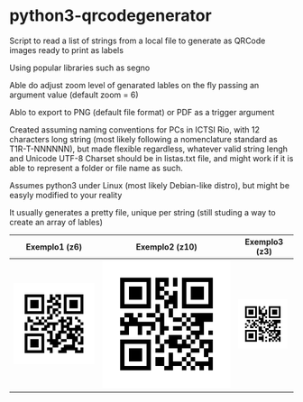 # python3-qrcodegenerator
Script to read a list of strings from a local file to generate as QRCode images ready to print as labels

Using popular libraries such as segno

Able do adjust zoom level of genarated lables on the fly passing an argument value (default zoom = 6)

Ablo to export to PNG (default file format) or PDF as a trigger argument

Created assuming naming conventions for PCs in ICTSI Rio, with 12 characters long string (most likely following a nomenclature standard as T1R-T-NNNNNN), but made flexible regardless, whatever valid string lengh and Unicode UTF-8 Charset should be in listas.txt file, and might work if it is able to represent a folder or file name as such.

Assumes python3 under Linux (most likely Debian-like distro), but might be easyly modified to your reality

It usually generates a pretty file, unique per string (still studing a way to create an array of lables)

Exemplo1 (z6) | Exemplo2 (z10) | Exemplo3 (z3)
--- | --- | ---
![QRCode Sample1](https://github.com/FabioLeitao/python3-qrcodegenerator/blob/848301fe78c33c5353c9fb45ca4c2b39f98692bc/T1R-D-001161.png)|![QRCode Sample2](https://github.com/FabioLeitao/python3-qrcodegenerator/blob/848301fe78c33c5353c9fb45ca4c2b39f98692bc/T1R-L-00000110.png)|![QRCode Sample3](https://github.com/FabioLeitao/python3-qrcodegenerator/blob/848301fe78c33c5353c9fb45ca4c2b39f98692bc/T1R-N-002004.png)
